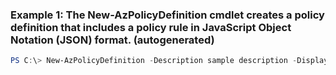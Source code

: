 ### Example 1: The New-AzPolicyDefinition cmdlet creates a policy definition that includes a policy rule in JavaScript Object Notation (JSON) format. (autogenerated)
```powershell
PS C:\> New-AzPolicyDefinition -Description sample description -DisplayName MyNewDisplayName -Name DeployRoles01 -Policy C:LocationPolicy.json
```

